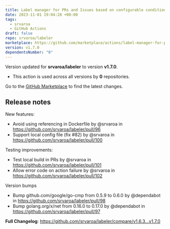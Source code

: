 ```yaml
---
title: Label manager for PRs and Issues based on configurable conditions
date: 2023-11-01 19:04:28 +00:00
tags:
  - srvaroa
  - GitHub Actions
draft: false
repo: srvaroa/labeler
marketplace: https://github.com/marketplace/actions/label-manager-for-prs-and-issues-based-on-configurable-conditions
version: v1.7.0
dependentsNumber: "0"
---
```



Version updated for **srvaroa/labeler** to version **v1.7.0**.
- This action is used across all versions by **0** repositories.

Go to the [GitHub Marketplace](https://github.com/marketplace/actions/label-manager-for-prs-and-issues-based-on-configurable-conditions) to find the latest changes.

## Release notes

New features:

* Avoid using referencing in Dockerfile by @srvaroa in https://github.com/srvaroa/labeler/pull/96
* Support local config file (fix #82) by @srvaroa in https://github.com/srvaroa/labeler/pull/100

Testing improvements:

* Test local build in PRs by @srvaroa in https://github.com/srvaroa/labeler/pull/101
* Allow error code on action failure by @srvaroa in https://github.com/srvaroa/labeler/pull/102

Version bumps

* Bump github.com/google/go-cmp from 0.5.9 to 0.6.0 by @dependabot in https://github.com/srvaroa/labeler/pull/98
* Bump golang.org/x/net from 0.16.0 to 0.17.0 by @dependabot in https://github.com/srvaroa/labeler/pull/97


**Full Changelog**: https://github.com/srvaroa/labeler/compare/v1.6.3...v1.7.0
